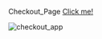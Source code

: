 Checkout_Page
[Click me!]()

![checkout_app](https://user-images.githubusercontent.com/101884444/174451265-2e6a546f-cf2c-4fed-957a-e87606dd88a8.gif)
